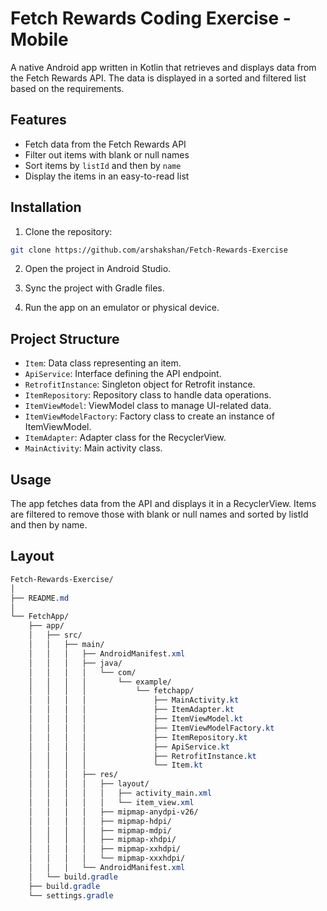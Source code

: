 # Fetch Rewards Coding Exercise - Mobile

A native Android app written in Kotlin that retrieves and displays data from the Fetch Rewards API. The data is displayed in a sorted and filtered list based on the requirements.

## Features

- Fetch data from the Fetch Rewards API
- Filter out items with blank or null names
- Sort items by `listId` and then by `name`
- Display the items in an easy-to-read list

## Installation

1. Clone the repository:

```bash
git clone https://github.com/arshakshan/Fetch-Rewards-Exercise
```
2. Open the project in Android Studio.

3. Sync the project with Gradle files.

4. Run the app on an emulator or physical device.

## Project Structure
- `Item`: Data class representing an item.
- `ApiService`: Interface defining the API endpoint.
- `RetrofitInstance`: Singleton object for Retrofit instance.
- `ItemRepository`: Repository class to handle data operations.
- `ItemViewModel`: ViewModel class to manage UI-related data.
- `ItemViewModelFactory`: Factory class to create an instance of ItemViewModel.
- `ItemAdapter`: Adapter class for the RecyclerView.
- `MainActivity`: Main activity class.

## Usage

The app fetches data from the API and displays it in a RecyclerView. Items are filtered to remove those with blank or null names and sorted by listId and then by name.

## Layout

```css
Fetch-Rewards-Exercise/
│
├── README.md
│
└── FetchApp/
    ├── app/
    │   ├── src/
    │   │   ├── main/
    │   │   │   ├── AndroidManifest.xml
    │   │   │   ├── java/
    │   │   │   │   └── com/
    │   │   │   │       └── example/
    │   │   │   │           └── fetchapp/
    │   │   │   │               ├── MainActivity.kt
    │   │   │   │               ├── ItemAdapter.kt
    │   │   │   │               ├── ItemViewModel.kt
    │   │   │   │               ├── ItemViewModelFactory.kt
    │   │   │   │               ├── ItemRepository.kt
    │   │   │   │               ├── ApiService.kt
    │   │   │   │               ├── RetrofitInstance.kt
    │   │   │   │               └── Item.kt
    │   │   │   ├── res/
    │   │   │   │   ├── layout/
    │   │   │   │   │   ├── activity_main.xml
    │   │   │   │   │   └── item_view.xml
    │   │   │   │   ├── mipmap-anydpi-v26/
    │   │   │   │   ├── mipmap-hdpi/
    │   │   │   │   ├── mipmap-mdpi/
    │   │   │   │   ├── mipmap-xhdpi/
    │   │   │   │   ├── mipmap-xxhdpi/
    │   │   │   │   └── mipmap-xxxhdpi/
    │   │   │   └── AndroidManifest.xml
    │   └── build.gradle
    ├── build.gradle
    └── settings.gradle
```